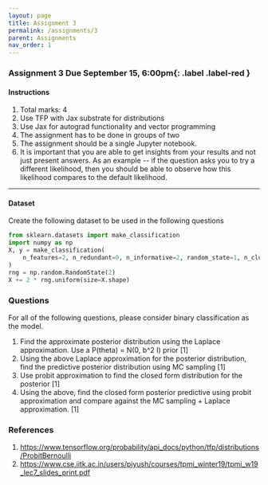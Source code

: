 ```yaml
---
layout: page
title: Assignment 3
permalink: /assignments/3
parent: Assignments
nav_order: 1
---
```


### Assignment 3 **Due September 15, 6:00pm**{: .label .label-red }

#### Instructions
1. Total marks: 4
2. Use TFP with Jax substrate for distributions
3. Use Jax for autograd functionality and vector programming
4. The assignment has to be done in groups of two
5. The assignment should be a single Jupyter notebook. 
6. It is important that you are able to get insights from your results and not just present answers. As an example -- if the question asks you to try a different likelihood, then you should be able to observe how this likelihood compares to the default likelihood. 

----

#### Dataset

Create the following dataset to be used in the following questions

```python
from sklearn.datasets import make_classification
import numpy as np
X, y = make_classification(
    n_features=2, n_redundant=0, n_informative=2, random_state=1, n_clusters_per_class=1
)
rng = np.random.RandomState(2)
X += 2 * rng.uniform(size=X.shape)
```

### Questions
For all of the following questions, please consider binary classification as the model.

1. Find the approximate posterior distribution using the Laplace approximation. Use a P(theta) = N(0, b^2 I) prior [1]
2. Using the above Laplace approximation for the posterior distribution, find the predictive posterior distribution using MC sampling [1]
3. Use probit approximation to find the closed form distribution for the posterior [1]
4. Using the above, find the closed form posterior predictive using probit approximation and compare against the MC sampling + Laplace approximation. [1]


### References

1. https://www.tensorflow.org/probability/api_docs/python/tfp/distributions/ProbitBernoulli
2. https://www.cse.iitk.ac.in/users/piyush/courses/tpmi_winter19/tpmi_w19_lec7_slides_print.pdf




